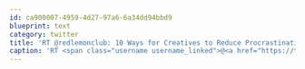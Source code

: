 ```yaml
---
id: ca900007-4959-4d27-97a6-6a34dd94bbd9
blueprint: text
category: twitter
title: 'RT @redlemonclub: 10 Ways for Creatives to Reduce Procrastination Without Planning http://bit.ly/by6Ta1'
caption: 'RT <span class="username username_linked">@<a href="https://twitter.com/redlemonclub" title="Dino Skenderov">redlemonclub</a></span>: 10 Ways for Creatives to Reduce Procrastination Without Planning http://bit.ly/by6Ta1'
---
```

